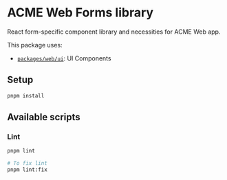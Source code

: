# ACME Web Forms library

React form-specific component library and necessities for ACME Web app.

This package uses:

- [`packages/web/ui`](../ui): UI Components

## Setup

```bash
pnpm install
```

## Available scripts

### Lint

```bash
pnpm lint

# To fix lint
pnpm lint:fix
```
